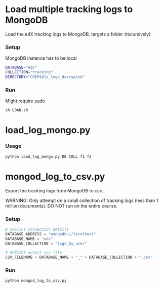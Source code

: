 # Load multiple tracking logs to MongoDB

Load the edX tracking logs to MongoDB, targets a folder (recursively)

### Setup

MongoDB instance has to be local

```bash
DATABASE="edx"
COLLECTION="tracking"
DIRECTORY="CHEM181x_logs_decrypted"
```

### Run

Might require sudo

```
sh LOAD.sh
```

# load_log_mongo.py

### Usage

```
python load_log_mongo.py DB COLL f1 f2
```

# mongod_log_to_csv.py

Export the tracking logs from MongoDB to csv. 

WARNING: Only attempt on a small collection of tracking logs (less than 1 million documents). DO NOT run on the entire course. 

### Setup

```python
# SPECIFY connection details
DATABASE_ADDRESS = "mongodb://localhost"
DATABASE_NAME = "edx"
DATABASE_COLLECTION = "logs_by_user"

# SPECIFY output csv file
CSV_FILENAME = DATABASE_NAME + "_" + DATABASE_COLLECTION + ".csv"
```

### Run

```
python mongod_log_to_csv.py
```